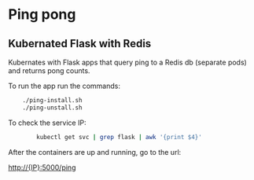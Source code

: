 # Ping pong
## Kubernated Flask with Redis 

Kubernates with Flask apps that query ping to a Redis db (separate pods) and returns pong counts.

To run the app run the commands:

```bash
	./ping-install.sh
	./ping-unstall.sh
```

To check the service IP:
```bash
        kubectl get svc | grep flask | awk '{print $4}'
```

After the containers are up and running, go to the url:

[http://{IP}:5000/ping](http://localhost:5000/ping)
